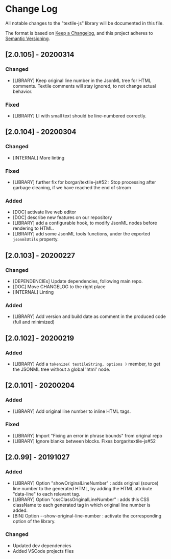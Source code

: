 # Change Log
All notable changes to the "textile-js" library will be documented in this file.

The format is based on [Keep a Changelog](https://keepachangelog.com/en/1.0.0/),
and this project adheres to [Semantic Versioning](https://semver.org/spec/v2.0.0.html).


## [2.0.105] - 20200314
### Changed
- [LIBRARY] Keep original line number in the JsonML tree for HTML comments. Textile comments will stay ignored, to not change actual behavior.

### Fixed
- [LIBRARY] LI with small text should be line-numbered correctly.


## [2.0.104] - 20200304
### Changed
- [INTERNAL] More linting

### Fixed
- [LIBRARY] further fix for borgar/textile-js#52 : Stop processing after garbage cleaning, if we have reached the end of stream

### Added
- [DOC] activate live web editor
- [DOC] describe new features on our repository
- [LIBRARY] add a configurable hook, to modify JsonML nodes before rendering to HTML.
- [LIBRARY] add some JsonML tools functions, under the exported `jsonmlUtils` property.


## [2.0.103] - 20200227
### Changed
- [DEPENDENCIEs] Update dependencies, following main repo.
- [DOC] Move CHANGELOG to the right place
- [INTERNAL] Linting

### Added
- [LIBRARY] Add version and build date as comment in the produced code (full and minimized)


## [2.0.102] - 20200219
### Added
- [LIBRARY] Add a `tokenize( textileString, options )` member, to get the JSONML tree without a global 'html' node.


## [2.0.101] - 20200204
### Added
- [LIBRARY] Add original line number to inline HTML tags.

### Fixed
- [LIBRARY] Import "Fixing an error in phrase bounds" from original repo
- [LIBRARY] Ignore blanks between blocks. Fixes borgar/textile-js#52


## [2.0.99] - 20191027
### Added
- [LIBRARY] Option "showOriginalLineNumber" : adds original (source) line number to the generated HTML, by adding the HTML attribute "data-line" to each relevant tag.
- [LIBRARY] Option "cssClassOriginalLineNumber" : adds this CSS className to each generated tag in which original line number is added.
- [BIN] Option --show-original-line-number : activate the corresponding option of the library.

### Changed
- Updated dev dependencies
- Added VSCode projects files